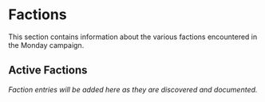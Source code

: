 # Factions

This section contains information about the various factions encountered in the Monday campaign.

## Active Factions

*Faction entries will be added here as they are discovered and documented.*